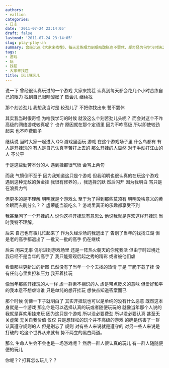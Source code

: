 ```yaml
---
authors:
- eallion
categories:
- 日志
date: '2011-07-24 23:14:05'
draft: false
lastmod: '2011-07-24 23:14:05'
slug: play-play-ah
summary: 曾经沉迷《大家来找茬》，每天苦练眼力到眼睛酸胀也不罢休，却奇怪为何学习时缺乏这种劲头。后来发现，正因为游戏简单才敢较真。在 QQ 游戏大厅里，有人开挂破坏公平，认真玩家会愤怒，而自己选择沉默离开，不理解为何有人为虚荣刷分。多年后重玩游戏，竟也开挂虐菜，突然明白开挂者可能只是图轻松，无关恶意或虚荣。游戏规则有人遵守有人打破，世界本就黑白并存。人生是否也像游戏，有人认真有人随意？你呢？
tags:
- 游戏
- 玩
- 找茬
- 大家来找茬
title: 玩儿呀玩儿
---
```

说一下
曾经很认真玩过的一个游戏
大家来找茬
认真到每天都会花几个小时苦练自己的眼力
找到自己眼睛酸胀了
歇会儿
继续找

那个刻苦劲儿
我想我当时是
较劲儿了
不把你找出来
誓不罢休

其实我当时很奇怪
为啥我学习的时候
就没这么个刻苦劲儿头呢？
而会对这个不咋高级的网络游戏较真呢？
也许
原因就在那个定语里
因为不咋高级
所以即使较劲起来
也不咋费脑子

继续说
当时大家一起进入 QQ 游戏里面玩
游戏
在这个游戏场子里
什么鸟都有
有人是开挂玩的
有人是自己认真辛苦打上去的
那么开挂的人显然
对于手动打江山的人
不公平

于是这些勤劳本分的人
遇到挂都很气愤
会骂上两句

而我
气愤倒不至于
因为我知道这只是个游戏
但我明明也很认真的在玩这个游戏
遇到这种无敌的黄金挂
我很有修养的，，我选择沉默
然后闪开
因为我明白
骂只是在浪费力气

但更多的是不理解
明明就是个游戏么
至于为了得到那些莫须有
明明没啥意义的黄金眼而去刷分么？？
虚荣能当饭吃么？
游戏里真正的乐趣都享受不到

我甚至问了一个开挂的人
说你这样开挂玩有意思么
他说我就是喜欢这样开挂玩
当时我特不理解。

后来
自己也有事儿忙起来了
作为久经沙场的我退出了
告别了当年的找找江湖
但是老的高手都退出了
一批又一批的高手
仍在继续

后来
闲来无事
偶尔进到游戏场里
还是一阵热火朝天的你死我活
但由于时过境迁
我已经不是当年的高手了
我只能旁观后起之秀的精彩
或者被他们虐

看着那些更新过的新图
已然没有了当年一个个去找的热情
于是
干脆下载了挂
没有任何心里负担和压力
我开着挂玩

像当年那些开挂玩的人一样
虐一群素不相识的人
虐是带点贬义的意味
但爱好和平的我本意不想虐谁谁
只是单纯的想开挂玩
想快点知道答案而已

那个时候
仿佛一下子就明白了
其实开挂玩也可以是单纯的没有什么恶意
既然这本身就是一个游戏
那么你是可以选择认真的玩或者随便玩玩的
就像当年那个人说的
我就是喜欢用挂来玩
因为这只是个游戏
所以没必要费劲
所以没必要认真
甚至无关虚荣
无关自我价值
仅仅
只是想轻松的玩个并不高级的游戏
的确是伤害了一群认真遵守规则的人
但是别忘了
规则
对有些人来说就是遵守的
对另一些人来说是打破的
哈这个世界从来就有
势不两立的黑白两道。

那么
生命人生会不会也是一场游戏呢？
然后一群人很认真的玩儿
有一群人随随便便的玩儿

你呢？?
打算怎么玩儿？？